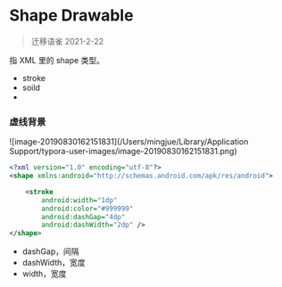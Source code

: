 # Shape Drawable


> 迁移语雀 2021-2-22


指 XML 里的 shape 类型。



- stroke
- soild
- 







### 虚线背景

![image-20190830162151831](/Users/mingjue/Library/Application Support/typora-user-images/image-20190830162151831.png)



```xml
<?xml version="1.0" encoding="utf-8"?>
<shape xmlns:android="http://schemas.android.com/apk/res/android">

    <stroke
        android:width="1dp"
        android:color="#999999"
        android:dashGap="4dp"
        android:dashWidth="2dp" />
</shape>
```



- dashGap，间隔
- dashWidth，宽度
- width，宽度